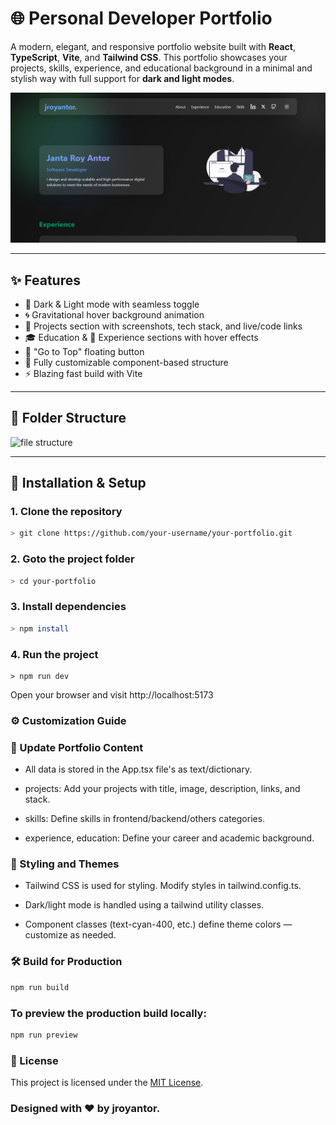 # 🌐 Personal Developer Portfolio

A modern, elegant, and responsive portfolio website built with **React**, **TypeScript**, **Vite**, and **Tailwind CSS**. This portfolio showcases your projects, skills, experience, and educational background in a minimal and stylish way with full support for **dark and light modes**.

![Screenshot](public/images/portfolio_ui.png)

---

## ✨ Features

- 🔄 Dark & Light mode with seamless toggle  
- 🌀 Gravitational hover background animation  
- 📂 Projects section with screenshots, tech stack, and live/code links  
- 🎓 Education & 💼 Experience sections with hover effects  
- 🚀 "Go to Top" floating button  
- 🧪 Fully customizable component-based structure  
- ⚡ Blazing fast build with Vite  

---

## 📁 Folder Structure

![file structure](public/images/fstructure.PNG)


---

## 🚀 Installation & Setup

### 1. Clone the repository

```bash
> git clone https://github.com/your-username/your-portfolio.git
```
### 2. Goto the project folder
```bash
> cd your-portfolio
```

### 3. Install dependencies
```bash
> npm install
```
### 4. Run the project
```
> npm run dev

```

Open your browser and visit http://localhost:5173


### ⚙️ Customization Guide

### 🔧 Update Portfolio Content

-  All data is stored in the App.tsx file's as text/dictionary.

- projects: Add your projects with title, image, description, links, and stack.

- skills: Define skills in frontend/backend/others categories.

- experience, education: Define your career and academic background.

### 🎨 Styling and Themes

- Tailwind CSS is used for styling. Modify styles in tailwind.config.ts.

- Dark/light mode is handled using a tailwind utility classes.

- Component classes (text-cyan-400, etc.) define theme colors — customize as needed.


### 🛠 Build for Production

```bash
npm run build
```

### To preview the production build locally:

```bash
npm run preview
```

### 📃 License

This project is licensed under the [MIT License](https://opensource.org/license/mit).


### Designed with ❤️ by jroyantor.